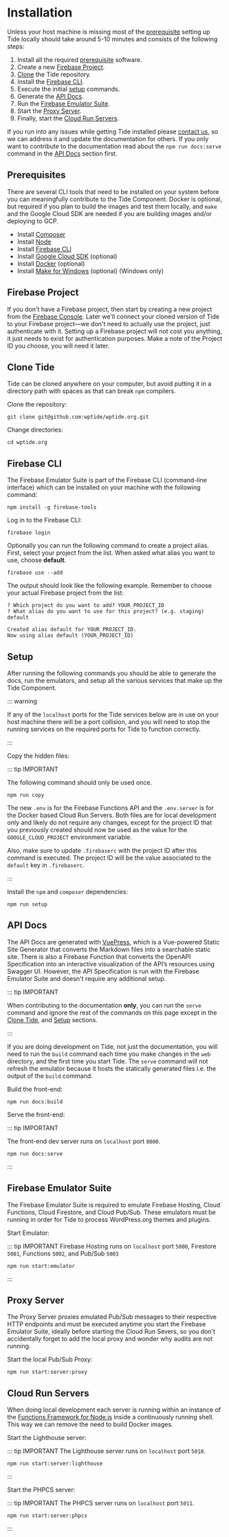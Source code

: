 # Installation

Unless your host machine is missing most of the [prerequisite](#prerequisites) setting up Tide locally should take around 5-10 minutes and consists of the following steps:

1. Install all the required [prerequisite](#prerequisites) software.
1. Create a new [Firebase Project](#firebase-project).
1. [Clone](#clone-tide) the Tide repository.
1. Install the [Firebase CLI](#firebase-cli).
1. Execute the initial [setup](#setup) commands.
1. Generate the [API Docs](#api-docs).
1. Run the [Firebase Emulator Suite](#firebase-emulator-suite).
1. Start the [Proxy Server](#proxy-server).
1. Finally, start the [Cloud Run Servers](#cloud-run-servers).

If you run into any issues while getting Tide installed please [contact us](../README.md#contact-us), so we can address it and update the documentation for others. If you only want to contribute to the documentation read about the `npm run docs:serve` command in the [API Docs](#api-docs) section first.

## Prerequisites

There are several CLI tools that need to be installed on your system before you can meaningfully contribute to the Tide Component. Docker is optional, but required if you plan to build the images and test them locally, and `make` and the Google Cloud SDK are needed if you are building images and/or deploying to GCP.

* Install [Composer](https://getcomposer.org/)
* Install [Node](https://nodejs.org/en/download/)
* Install [Firebase CLI](https://firebase.google.com/docs/cli)
* Install [Google Cloud SDK](https://cloud.google.com/sdk/docs/install) (optional)
* Install [Docker](https://docs.docker.com/get-docker/) (optional)
* Install [Make for Windows](http://gnuwin32.sourceforge.net/packages/make.htm) (optional) (Windows only)

## Firebase Project

If you don't have a Firebase project, then start by creating a new project from the [Firebase Console](https://console.firebase.google.com/). Later we'll connect your cloned version of Tide to your Firebase project—we don't need to actually use the project, just authenticate with it. Setting up a Firebase project will not cost you anything, it just needs to exist for authentication purposes. Make a note of the Project ID you choose, you will need it later.

## Clone Tide

Tide can be cloned anywhere on your computer, but avoid putting it in a directory path with spaces as that can break `npm` compilers.

Clone the repository:

    git clone git@github.com:wptide/wptide.org.git

Change directories:

    cd wptide.org

## Firebase CLI

The Firebase Emulator Suite is part of the Firebase CLI (command-line interface) which can be installed on your machine with the following command:

    npm install -g firebase-tools

Log in to the Firebase CLI:

    firebase login

Optionally you can run the following command to create a project alias. First, select your project from the list. When asked what alias you want to use, choose **default**.

    firebase use --add

The output should look like the following example. Remember to choose your actual Firebase project from the list:

    ? Which project do you want to add? YOUR_PROJECT_ID
    ? What alias do you want to use for this project? (e.g. staging) default
    
    Created alias default for YOUR_PROJECT_ID.
    Now using alias default (YOUR_PROJECT_ID)

## Setup

After running the following commands you should be able to generate the docs, run the emulators, and setup all the various services that make up the Tide Component.

::: warning

If any of the `localhost` ports for the Tide services below are in use on your host machine there will be a port collision, and you will need to stop the running services on the required ports for Tide to function correctly.

:::

Copy the hidden files:

::: tip IMPORTANT

The following command should only be used once.

    npm run copy

The new `.env` is for the Firebase Functions API and the `.env.server` is for the Docker based Cloud Run Servers. Both files are for local development only and likely do not require any changes, except for the project ID that you previously created should now be used as the value for the `GOOGLE_CLOUD_PROJECT` environment variable.

Also, make sure to update `.firebaserc` with the project ID after this command is executed. The project ID will be the value associated to the `default` key in `.firebaserc`.

:::

Install the `npm` and `composer` dependencies:

    npm run setup

## API Docs

The API Docs are generated with [VuePress](https://vuepress.vuejs.org/), which is a Vue-powered Static Site Generator that converts the Markdown files into a searchable static site. There is also a Firebase Function that converts the OpenAPI Specification into an interactive visualization of the API’s resources using Swagger UI. However, the API Specification is run with the Firebase Emulator Suite and doesn't require any additional setup.

::: tip IMPORTANT

When contributing to the documentation **only**, you can run the `serve` command and ignore the rest of the commands on this page except in the [Clone Tide](#clone-tide), and [Setup](#setup) sections.

:::

If you are doing development on Tide, not just the documentation, you will need to run the `build` command each time you make changes in the `web` directory, and the first time you start Tide. The `serve` command will not refresh the emulator because it hosts the statically generated files i.e. the output of the `build` command.

Build the front-end:

    npm run docs:build

Serve the front-end:

::: tip IMPORTANT

The front-end dev server runs on `localhost` port `8000`.

    npm run docs:serve

:::

## Firebase Emulator Suite

The Firebase Emulator Suite is required to emulate Firebase Hosting, Cloud Functions, Cloud Firestore, and Cloud Pub/Sub. These emulators must be running in order for Tide to process WordPress.org themes and plugins.

Start Emulator:

::: tip IMPORTANT
Firebase Hosting runs on `localhost` port `5000`, Firestore `5001`, Functions `5002`, and Pub/Sub `5003`

    npm run start:emulator

:::

## Proxy Server

The Proxy Server proxies emulated Pub/Sub messages to their respective HTTP endpoints and must be executed anytime you start the Firebase Emulator Suite, ideally before starting the Cloud Run Severs, so you don't accidentally forget to add the local proxy and wonder why audits are not running.

Start the local Pub/Sub Proxy:

    npm run start:server:proxy

## Cloud Run Servers

When doing local development each server is running within an instance of the [Functions Framework for Node.js](https://github.com/GoogleCloudPlatform/functions-framework-nodejs) inside a continuously running shell. This way we can remove the need to build Docker images.

Start the Lighthouse server:

::: tip IMPORTANT
The Lighthouse server runs on `localhost` port `5010`.

    npm run start:server:lighthouse

:::

Start the PHPCS server:

::: tip IMPORTANT
The PHPCS server runs on `localhost` port `5011`.

    npm run start:server:phpcs

:::
